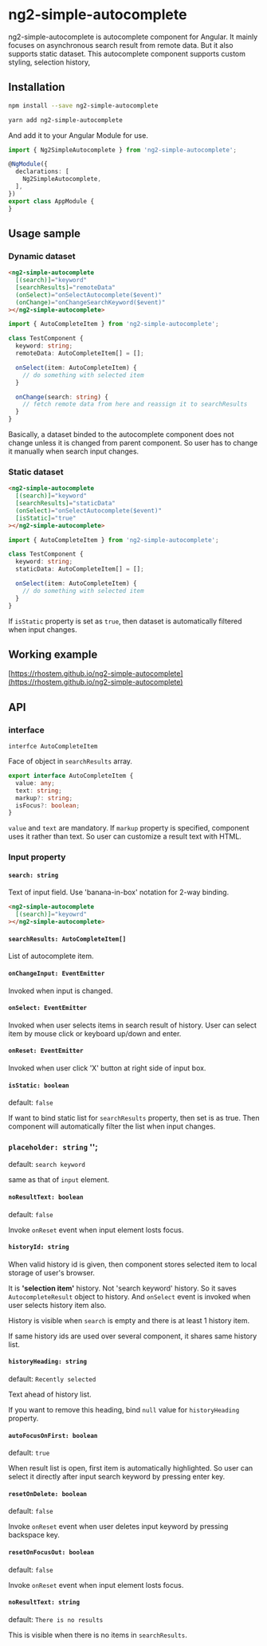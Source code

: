 # ng2-simple-autocomplete

ng2-simple-autocomplete is autocomplete component for Angular. It mainly focuses on asynchronous search result from remote data. But it also supports static dataset. This autocomplete component supports custom styling, selection history,


## Installation

```bash
npm install --save ng2-simple-autocomplete
```

```bash
yarn add ng2-simple-autocomplete
```

And add it to your Angular Module for use.

```typescript
import { Ng2SimpleAutocomplete } from 'ng2-simple-autocomplete';

@NgModule({
  declarations: [
    Ng2SimpleAutocomplete,
  ],
})
export class AppModule {
}
```

## Usage sample

### Dynamic dataset

```html
<ng2-simple-autocomplete
  [(search)]="keyword"
  [searchResults]="remoteData"
  (onSelect)="onSelectAutocomplete($event)"
  (onChange)="onChangeSearchKeyword($event)"
></ng2-simple-autocomplete>
```

```typescript
import { AutoCompleteItem } from 'ng2-simple-autocomplete';

class TestComponent {
  keyword: string;
  remoteData: AutoCompleteItem[] = [];

  onSelect(item: AutoCompleteItem) {
    // do something with selected item
  }

  onChange(search: string) {
    // fetch remote data from here and reassign it to searchResults
  }
}
```

Basically, a dataset binded to the autocomplete component does not change unless it is changed from parent component. So user has to change it manually when search input changes.

### Static dataset

```html
<ng2-simple-autocomplete
  [(search)]="keyword"
  [searchResults]="staticData"
  (onSelect)="onSelectAutocomplete($event)"
  [isStatic]="true"
></ng2-simple-autocomplete>
```

```typescript
import { AutoCompleteItem } from 'ng2-simple-autocomplete';

class TestComponent {
  keyword: string;
  staticData: AutoCompleteItem[] = [];

  onSelect(item: AutoCompleteItem) {
    // do something with selected item
  }
}
```

If `isStatic` property is set as `true`, then dataset is automatically filtered when input changes.


## Working example

[https://rhostem.github.io/ng2-simple-autocomplete](https://rhostem.github.io/ng2-simple-autocomplete)


## API

### interface

`interfce AutoCompleteItem`

Face of object in `searchResults` array. 

```typescript
export interface AutoCompleteItem {
  value: any;         
  text: string;       
  markup?: string;    
  isFocus?: boolean;  
}
```

`value` and `text` are mandatory. If `markup` property is specified, component uses it rather than text. So user can customize a result text with HTML.


### Input property

#### `search: string`

Text of input field. Use 'banana-in-box' notation for 2-way binding.

```html
<ng2-simple-autocomplete
  [(search)]="keyowrd"
></ng2-simple-autocomplete>
```

#### `searchResults: AutoCompleteItem[]`

List of autocomplete item. 


#### `onChangeInput: EventEmitter`

Invoked when input is changed.


#### `onSelect: EventEmitter`

Invoked when user selects items in search result of history. User can select item by mouse click or keyboard up/down and enter.


#### `onReset: EventEmitter`

Invoked when user click 'X' button at right side of input box.


#### `isStatic: boolean`

default: `false`

If want to bind static list for `searchResults` property, then set is as true. Then component will automatically filter the list when input changes.


### `placeholder: string` '';

default: `search keyword`

same as that of `input` element.


#### `noResultText: boolean`

default: `false`

Invoke `onReset` event when input element losts  focus.


#### `historyId: string`

When valid history id is given, then component stores selected item to local storage of user's browser. 

It is **'selection item'** history. Not 'search keyword' history. So it saves `AutocompleteResult` object to history. And `onSelect` event is invoked when user selects history item also.

History is visible when `search` is empty and there is at least 1 history item.

If same history ids are used over several component, it shares same history list.


#### `historyHeading: string`

default: `Recently selected`

Text ahead of history list. 

If you want to remove this heading, bind `null` value for `historyHeading` property.


#### `autoFocusOnFirst: boolean`

default: `true`

When result list is open, first item is automatically highlighted. So user can select it directly after input search keyword by pressing enter key.


#### `resetOnDelete: boolean`

default: `false`

Invoke `onReset` event when user deletes input keyword by pressing backspace key.


#### `resetOnFocusOut: boolean`

default: `false`

Invoke `onReset` event when input element losts focus.


#### `noResultText: string`

default: `There is no results`

This is visible when there is no items in `searchResults`.

